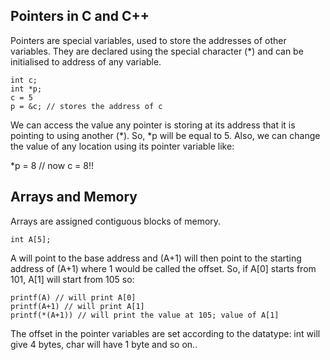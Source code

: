 ## Pointers in C and C++

Pointers are special variables, used to store the addresses of other variables. They are declared using the special character (*) and can be initialised to address of any variable.

```
int c;
int *p;
c = 5
p = &c; // stores the address of c
```
 
We can access the value any pointer is storing at its address that it is pointing to using another (*). So, *p will be equal to 5.
Also, we can change the value of any location using its pointer variable like:

*p = 8 // now c = 8!!

## Arrays and Memory

Arrays are assigned contiguous blocks of memory. 

```
int A[5];
```

A will point to the base address and (A+1) will then point to the starting address of (A+1) where 1 would be called the offset.
So, if A[0] starts from 101, A[1] will start from 105 so:

```
printf(A) // will print A[0]
printf(A+1) // will print A[1]
printf(*(A+1)) // will print the value at 105; value of A[1]
```

The offset in the pointer variables are set according to the datatype: int will give 4 bytes, char will have 1 byte and so on..